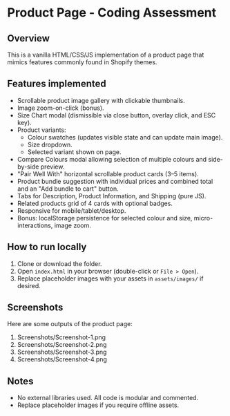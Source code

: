 # Product Page - Coding Assessment

## Overview
This is a vanilla HTML/CSS/JS implementation of a product page that mimics features commonly found in Shopify themes.

## Features implemented
- Scrollable product image gallery with clickable thumbnails.
- Image zoom-on-click (bonus).
- Size Chart modal (dismissible via close button, overlay click, and ESC key).
- Product variants:
  - Colour swatches (updates visible state and can update main image).
  - Size dropdown.
  - Selected variant shown on page.
- Compare Colours modal allowing selection of multiple colours and side-by-side preview.
- "Pair Well With" horizontal scrollable product cards (3–5 items).
- Product bundle suggestion with individual prices and combined total and an "Add bundle to cart" button.
- Tabs for Description, Product Information, and Shipping (pure JS).
- Related products grid of 4 cards with optional badges.
- Responsive for mobile/tablet/desktop.
- Bonus: localStorage persistence for selected colour and size, micro-interactions, image zoom.

## How to run locally
1. Clone or download the folder.
2. Open `index.html` in your browser (double-click or `File > Open`).
3. Replace placeholder images with your assets in `assets/images/` if desired.

## Screenshots
Here are some outputs of the product page:
1. Screenshots/Screenshot-1.png
2. Screenshots/Screenshot-2.png
3. Screenshots/Screenshot-3.png
4. Screenshots/Screenshot-4.png

## Notes
- No external libraries used. All code is modular and commented.
- Replace placeholder images if you require offline assets.
